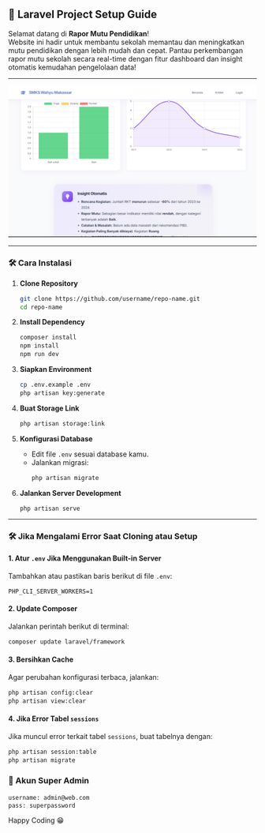 ## 🚀 Laravel Project Setup Guide

Selamat datang di **Rapor Mutu Pendidikan**!  
Website ini hadir untuk membantu sekolah memantau dan meningkatkan mutu pendidikan dengan lebih mudah dan cepat. Pantau perkembangan rapor mutu sekolah secara real-time dengan fitur dashboard dan insight otomatis kemudahan pengelolaan data!

---

![Rapor Mutu Pendidikan](./public/ss-rapor.png)

---

### 🛠️ Cara Instalasi

1. **Clone Repository**
   ```bash
   git clone https://github.com/username/repo-name.git
   cd repo-name
   ```

2. **Install Dependency**
   ```bash
   composer install
   npm install
   npm run dev
   ```

3. **Siapkan Environment**
   ```bash
   cp .env.example .env
   php artisan key:generate
   ```

4. **Buat Storage Link**
   ```bash
   php artisan storage:link
   ```

5. **Konfigurasi Database**
   - Edit file `.env` sesuai database kamu.
   - Jalankan migrasi:
     ```bash
     php artisan migrate
     ```

6. **Jalankan Server Development**
   ```bash
   php artisan serve
   ```

---
### 🛠️ Jika Mengalami Error Saat Cloning atau Setup

#### 1. Atur `.env` Jika Menggunakan Built-in Server
Tambahkan atau pastikan baris berikut di file `.env`:
```env
PHP_CLI_SERVER_WORKERS=1
```

#### 2. Update Composer
Jalankan perintah berikut di terminal:
```bash
composer update laravel/framework
```

#### 3. Bersihkan Cache
Agar perubahan konfigurasi terbaca, jalankan:
```bash
php artisan config:clear
php artisan view:clear
```

#### 4. Jika Error Tabel `sessions`
Jika muncul error terkait tabel `sessions`, buat tabelnya dengan:
```bash
php artisan session:table
php artisan migrate
```

### 👑 Akun Super Admin

```super_admin
username: admin@web.com
pass: superpassword
```
Happy Coding 😁

